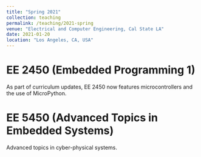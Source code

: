 ```yaml
---
title: "Spring 2021"
collection: teaching
permalink: /teaching/2021-spring
venue: "Electrical and Computer Engineering, Cal State LA"
date: 2021-01-20
location: "Los Angeles, CA, USA"
---
```


# EE 2450 (Embedded Programming 1)

As part of curriculum updates, EE 2450 now features microcontrollers and the use of MicroPython.

# EE 5450 (Advanced Topics in Embedded Systems)

Advanced topics in cyber-physical systems.
